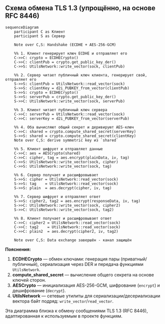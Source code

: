 ## Схема обмена TLS 1.3 (упрощённо, на основе RFC 8446)

```mermaid
sequenceDiagram
    participant C as Клиент
    participant S as Сервер

    Note over C,S: Handshake (ECDHE + AES-256-GCM)

    %% 1. Клиент генерирует ключ ECDHE и отправляет его
    C->>C: crypto = ECDHECrypto()
    C->>C: clientPub = crypto.get_public_key_der()
    C->>S: UtilsNetwork::write_vector(sock, clientPub)

    %% 2. Сервер читает публичный ключ клиента, генерирует свой, отправляет его
    S->>S: clientPub = UtilsNetwork::read_vector(sock)
    S->>S: clientKey = d2i_PUBKEY_from_vector(clientPub)
    S->>S: crypto = ECDHECrypto()
    S->>S: serverPub = crypto.get_public_key_der()
    S->>C: UtilsNetwork::write_vector(sock, serverPub)

    %% 3. Клиент читает публичный ключ сервера
    C->>C: serverPub = UtilsNetwork::read_vector(sock)
    C->>C: serverKey = d2i_PUBKEY_from_vector(serverPub)

    %% 4. Оба вычисляют общий секрет и деривируют AES-ключ
    C->>C: shared = crypto.compute_shared_secret(serverKey)
    S->>S: shared = crypto.compute_shared_secret(clientKey)
    Note over C,S: derive symmetric key из `shared`

    %% 5. Клиент шифрует и отправляет данные
    C->>C: aes = AESCrypto(shared)
    C->>C: cipher, tag = aes.encrypt(plainData, iv, tag)
    C->>S: UtilsNetwork::write_vector(sock, cipher)
    C->>S: UtilsNetwork::write_vector(sock, tag)

    %% 6. Сервер получает и расшифровывает
    S->>S: cipher = UtilsNetwork::read_vector(sock)
    S->>S: tag    = UtilsNetwork::read_vector(sock)
    S->>S: plain  = aes.decrypt(cipher, iv, tag)

    %% 7. Сервер шифрует и отправляет ответ
    S->>S: cipher2, tag2 = aes.encrypt(responseData, iv, tag)
    S->>C: UtilsNetwork::write_vector(sock, cipher2)
    S->>C: UtilsNetwork::write_vector(sock, tag2)

    %% 8. Клиент получает и расшифровывает ответ
    C->>C: cipher2 = UtilsNetwork::read_vector(sock)
    C->>C: tag2    = UtilsNetwork::read_vector(sock)
    C->>C: plain2  = aes.decrypt(cipher2, iv, tag2)

    Note over C,S: Data exchange завершён - канал защищён
```

**Пояснения:**
1. **ECDHECrypto** — обмен ключами: генерация пары (приватный/публичный), сериализация через DER и передача функциями `UtilsNetwork`.
2. **compute_shared_secret** — вычисление общего секрета на основе ключей сторон.
3. **AESCrypto** — инициализация AES-256-GCM, шифрование (`encrypt`) и дешифрование (`decrypt`).
4. **UtilsNetwork** — сетевые утилиты для сериализации/десериализации вектора байт подряд: `write_vector`/`read_vector`.

Эта диаграмма близка к обмену сообщениями TLS 1.3 (RFC 8446), адаптированная к используемым в проекте функциям.
